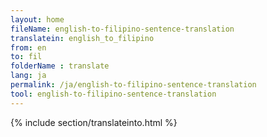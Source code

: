 ```yaml
---
layout: home
fileName: english-to-filipino-sentence-translation
translatein: english_to_filipino
from: en
to: fil
folderName : translate
lang: ja
permalink: /ja/english-to-filipino-sentence-translation
tool: english-to-filipino-sentence-translation
---
```

{% include section/translateinto.html %}